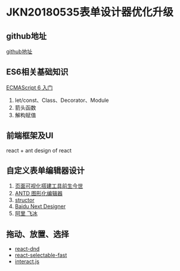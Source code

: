 # JKN20180535表单设计器优化升级
## github地址
[github地址](http://mayun.itc.cmbchina.cn/BEST_BRAIN/JKN20180535.git)

## ES6相关基础知识
[ECMAScript 6 入门](http://es6.ruanyifeng.com/)
1. let/const、Class、Decorator、Module
2. 箭头函数
3. 解构赋值

## 前端框架及UI
react + ant design of react

## 自定义表单编辑器设计
1. [页面可视化搭建工具前生今世](https://segmentfault.com/a/1190000014963740?utm_source=index-hottest)
2. [ANTD 图形化编辑器](http://f2e-assets.souche.com/projects/antd-editor/index.html#/?_k=w9aw47)
3. [structor](https://github.com/ipselon/structor)
4. [Baidu Next Designer](http://next.baidu.com/design)
5. [阿里 飞冰](https://alibaba.github.io/ice/)

## 拖动、放置、选择
- [react-dnd](http://react-dnd.github.io/react-dnd/)
- [react-selectable-fast](http://valerybugakov.github.io/react-selectable-fast/)
- [interact.js](http://interactjs.io/)
